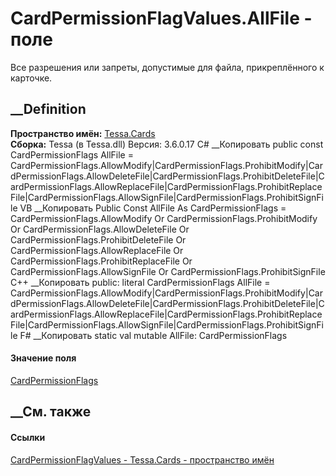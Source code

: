# CardPermissionFlagValues.AllFile - поле
Все разрешения или запреты, допустимые для файла, прикреплённого к карточке.
## __Definition
 **Пространство имён:** [Tessa.Cards](N_Tessa_Cards.htm)  
 **Сборка:** Tessa (в Tessa.dll) Версия: 3.6.0.17
C# __Копировать
     public const CardPermissionFlags AllFile = CardPermissionFlags.AllowModify|CardPermissionFlags.ProhibitModify|CardPermissionFlags.AllowDeleteFile|CardPermissionFlags.ProhibitDeleteFile|CardPermissionFlags.AllowReplaceFile|CardPermissionFlags.ProhibitReplaceFile|CardPermissionFlags.AllowSignFile|CardPermissionFlags.ProhibitSignFile
VB __Копировать
     Public Const AllFile As CardPermissionFlags = CardPermissionFlags.AllowModify Or CardPermissionFlags.ProhibitModify Or CardPermissionFlags.AllowDeleteFile Or CardPermissionFlags.ProhibitDeleteFile Or CardPermissionFlags.AllowReplaceFile Or CardPermissionFlags.ProhibitReplaceFile Or CardPermissionFlags.AllowSignFile Or CardPermissionFlags.ProhibitSignFile
C++ __Копировать
     public:
    literal CardPermissionFlags AllFile = CardPermissionFlags.AllowModify|CardPermissionFlags.ProhibitModify|CardPermissionFlags.AllowDeleteFile|CardPermissionFlags.ProhibitDeleteFile|CardPermissionFlags.AllowReplaceFile|CardPermissionFlags.ProhibitReplaceFile|CardPermissionFlags.AllowSignFile|CardPermissionFlags.ProhibitSignFile
F# __Копировать
     static val mutable AllFile: CardPermissionFlags
#### Значение поля
[CardPermissionFlags](T_Tessa_Cards_CardPermissionFlags.htm)
##  __См. также
#### Ссылки
[CardPermissionFlagValues - ](T_Tessa_Cards_CardPermissionFlagValues.htm)
[Tessa.Cards - пространство имён](N_Tessa_Cards.htm)
